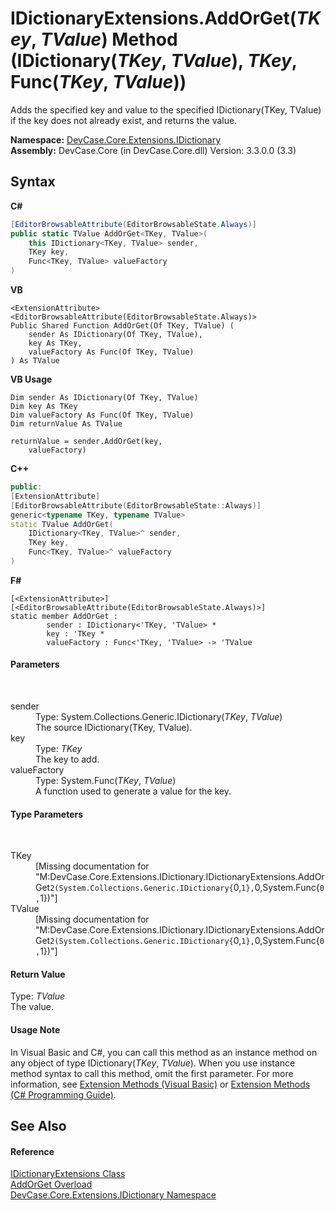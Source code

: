 # IDictionaryExtensions.AddOrGet(*TKey*, *TValue*) Method (IDictionary(*TKey*, *TValue*), *TKey*, Func(*TKey*, *TValue*))
 

Adds the specified key and value to the specified IDictionary(TKey, TValue) if the key does not already exist, and returns the value.

**Namespace:**&nbsp;<a href="N_DevCase_Core_Extensions_IDictionary">DevCase.Core.Extensions.IDictionary</a><br />**Assembly:**&nbsp;DevCase.Core (in DevCase.Core.dll) Version: 3.3.0.0 (3.3)

## Syntax

**C#**<br />
``` C#
[EditorBrowsableAttribute(EditorBrowsableState.Always)]
public static TValue AddOrGet<TKey, TValue>(
	this IDictionary<TKey, TValue> sender,
	TKey key,
	Func<TKey, TValue> valueFactory
)

```

**VB**<br />
``` VB
<ExtensionAttribute>
<EditorBrowsableAttribute(EditorBrowsableState.Always)>
Public Shared Function AddOrGet(Of TKey, TValue) ( 
	sender As IDictionary(Of TKey, TValue),
	key As TKey,
	valueFactory As Func(Of TKey, TValue)
) As TValue
```

**VB Usage**<br />
``` VB Usage
Dim sender As IDictionary(Of TKey, TValue)
Dim key As TKey
Dim valueFactory As Func(Of TKey, TValue)
Dim returnValue As TValue

returnValue = sender.AddOrGet(key, 
	valueFactory)
```

**C++**<br />
``` C++
public:
[ExtensionAttribute]
[EditorBrowsableAttribute(EditorBrowsableState::Always)]
generic<typename TKey, typename TValue>
static TValue AddOrGet(
	IDictionary<TKey, TValue>^ sender, 
	TKey key, 
	Func<TKey, TValue>^ valueFactory
)
```

**F#**<br />
``` F#
[<ExtensionAttribute>]
[<EditorBrowsableAttribute(EditorBrowsableState.Always)>]
static member AddOrGet : 
        sender : IDictionary<'TKey, 'TValue> * 
        key : 'TKey * 
        valueFactory : Func<'TKey, 'TValue> -> 'TValue 

```


#### Parameters
&nbsp;<dl><dt>sender</dt><dd>Type: System.Collections.Generic.IDictionary(*TKey*, *TValue*)<br />The source IDictionary(TKey, TValue).</dd><dt>key</dt><dd>Type: *TKey*<br />The key to add.</dd><dt>valueFactory</dt><dd>Type: System.Func(*TKey*, *TValue*)<br />A function used to generate a value for the key.</dd></dl>

#### Type Parameters
&nbsp;<dl><dt>TKey</dt><dd>\[Missing <typeparam name="TKey"/> documentation for "M:DevCase.Core.Extensions.IDictionary.IDictionaryExtensions.AddOrGet``2(System.Collections.Generic.IDictionary{``0,``1},``0,System.Func{``0,``1})"\]</dd><dt>TValue</dt><dd>\[Missing <typeparam name="TValue"/> documentation for "M:DevCase.Core.Extensions.IDictionary.IDictionaryExtensions.AddOrGet``2(System.Collections.Generic.IDictionary{``0,``1},``0,System.Func{``0,``1})"\]</dd></dl>

#### Return Value
Type: *TValue*<br />The value.

#### Usage Note
In Visual Basic and C#, you can call this method as an instance method on any object of type IDictionary(*TKey*, *TValue*). When you use instance method syntax to call this method, omit the first parameter. For more information, see <a href="https://docs.microsoft.com/dotnet/visual-basic/programming-guide/language-features/procedures/extension-methods">Extension Methods (Visual Basic)</a> or <a href="https://docs.microsoft.com/dotnet/csharp/programming-guide/classes-and-structs/extension-methods">Extension Methods (C# Programming Guide)</a>.

## See Also


#### Reference
<a href="T_DevCase_Core_Extensions_IDictionary_IDictionaryExtensions">IDictionaryExtensions Class</a><br /><a href="Overload_DevCase_Core_Extensions_IDictionary_IDictionaryExtensions_AddOrGet">AddOrGet Overload</a><br /><a href="N_DevCase_Core_Extensions_IDictionary">DevCase.Core.Extensions.IDictionary Namespace</a><br />